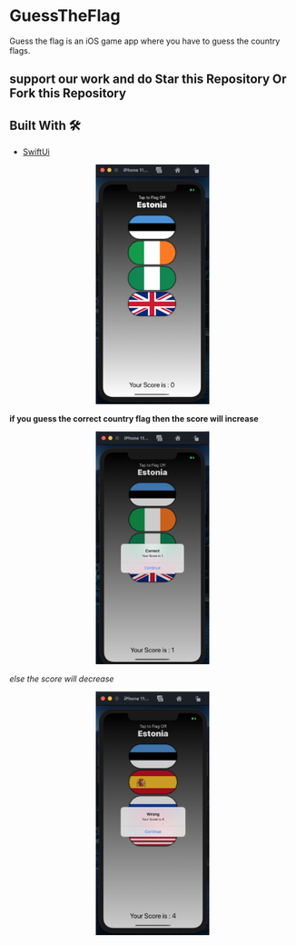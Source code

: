 # GuessTheFlag
Guess the flag is an iOS game app where you have to guess the country flags.

## support our work and do Star this Repository Or Fork this Repository

## Built With 🛠
- [SwiftUi](https://developer.apple.com/xcode/swiftui/)

<div align="center">
    <img src="screen2.png" width="200px"</img> 
    
</div>

**if you guess the correct country flag then the score will increase**

<div align="center">
<img src="screen3.png" width="200px"</img> 
</div>
    

*else the score will decrease*
<div align="center">
<img src="screen1.png" width="200px"</img>
</div>


